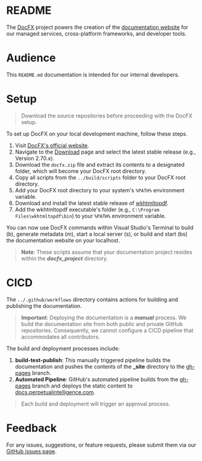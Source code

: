 # README
The [DocFX](https://dotnet.github.io/docfx/) project powers the creation of the [documentation website](https://docs.perpetualintelligence.com) for our managed services, cross-platform frameworks, and developer tools.

# Audience
This `README.md` documentation is intended for our internal developers.

# Setup

> Download the source repositories before proceeding with the DocFX setup.

To set up DocFX on your local development machine, follow these steps.

1. Visit [DocFX's official website](https://dotnet.github.io/docfx/).
2. Navigate to the [Download](https://github.com/dotnet/docfx/releases) page and select the latest stable release (e.g., Version 2.70.x).
3. Download the `docfx.zip` file and extract its contents to a designated folder, which will become your DocFX root directory.
4. Copy all scripts from the `../build/scripts` folder to your DocFX root directory.
5. Add your DocFX root directory to your system's `%PATH%` environment variable.
6. Download and install the latest stable release of [wkhtmltopdf](https://wkhtmltopdf.org/downloads.html).
7. Add the wkhtmltopdf executable's folder (e.g., `C:\Program Files\wkhtmltopdf\bin`) to your `%PATH%` environment variable.

You can now use DocFX commands within Visual Studio's Terminal to build (b), generate metadata (m), start a local server (s), or build and start (bs) the documentation website on your localhost.

> **Note**: These scripts assume that your documentation project resides within the ***docfx_project*** directory.

# CICD

The `../.github/workflows` directory contains actions for building and publishing the documentation.

> **Important**: Deploying the documentation is a ***manual*** process. We build the documentation site from both public and private GitHub repositories. Consequently, we cannot configure a CICD pipeline that accommodates all contributors.

The build and deployment processes include:
1. **build-test-publish**: This manually triggered pipeline builds the documentation and pushes the contents of the **_site** directory to the [gh-pages](https://github.com/perpetualintelligence/docs/tree/gh-pages) branch.
2. **Automated Pipeline**: GitHub's automated pipeline builds from the [gh-pages](https://github.com/perpetualintelligence/docs/tree/gh-pages) branch and deploys the static content to [docs.perpetualintelligence.com](https://docs.perpetualintelligence.com).

> Each build and deployment will trigger an approval process.

# Feedback
For any issues, suggestions, or feature requests, please submit them via our [GitHub issues page](https://github.com/perpetualintelligence/docs/issues).
